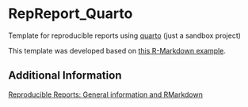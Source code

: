 # RepReport_Quarto
Template for reproducible reports using [quarto](https://quarto.org/) (just a sandbox project)

This template was developed based on [this R-Markdown example](https://osf.io/jm4tx/).

## Additional Information
[Reproducible Reports: General information and RMarkdown](https://bioconnector.github.io/workshops/r-rmarkdown.html)
